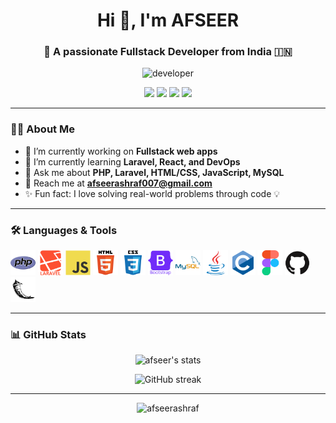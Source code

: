 <h1 align="center">Hi 👋, I'm AFSEER</h1>
<h3 align="center">🚀 A passionate Fullstack Developer from India 🇮🇳</h3>

<p align="center">
  <img src="https://static.vecteezy.com/system/resources/previews/011/153/365/original/3d-web-developer-working-on-project-illustration-png.png" width="300" alt="developer" />
</p>

<p align="center">
  <a href="https://twitter.com/afseer_ashraf"><img src="https://img.shields.io/twitter/follow/afseer_ashraf?logo=twitter&style=for-the-badge" /></a>
  <a href="https://linkedin.com/in/afseer-ashraf"><img src="https://img.shields.io/badge/-Afseer%20Ashraf-blue?style=for-the-badge&logo=linkedin&logoColor=white" /></a>
  <a href="mailto:afseerashraf007@gmail.com"><img src="https://img.shields.io/badge/-afseerashraf007@gmail.com-c14438?style=for-the-badge&logo=Gmail&logoColor=white" /></a>
  <a href="https://instagram.com/afz_codes"><img src="https://img.shields.io/badge/-@afz_codes-E4405F?style=for-the-badge&logo=Instagram&logoColor=white" /></a>
</p>

---

### 👨‍💻 About Me

- 🔭 I’m currently working on **Fullstack web apps**  
- 🌱 I’m currently learning **Laravel, React, and DevOps**  
- 💬 Ask me about **PHP, Laravel, HTML/CSS, JavaScript, MySQL**  
- 📢 Reach me at **afseerashraf007@gmail.com**  
- ✨ Fun fact: I love solving real-world problems through code 💡  

---

### 🛠️ Languages & Tools

<p align="left">
  <img src="https://raw.githubusercontent.com/devicons/devicon/master/icons/php/php-original.svg" alt="php" width="40" height="40"/>
  <img src="https://raw.githubusercontent.com/devicons/devicon/master/icons/laravel/laravel-plain-wordmark.svg" alt="laravel" width="40" height="40"/>
  <img src="https://raw.githubusercontent.com/devicons/devicon/master/icons/javascript/javascript-original.svg" alt="javascript" width="40" height="40"/>
  <img src="https://raw.githubusercontent.com/devicons/devicon/master/icons/html5/html5-original-wordmark.svg" alt="html5" width="40" height="40"/>
  <img src="https://raw.githubusercontent.com/devicons/devicon/master/icons/css3/css3-original-wordmark.svg" alt="css3" width="40" height="40"/>
  <img src="https://raw.githubusercontent.com/devicons/devicon/master/icons/bootstrap/bootstrap-plain-wordmark.svg" alt="bootstrap" width="40" height="40"/>
  <img src="https://raw.githubusercontent.com/devicons/devicon/master/icons/mysql/mysql-original-wordmark.svg" alt="mysql" width="40" height="40"/>
  <img src="https://raw.githubusercontent.com/devicons/devicon/master/icons/java/java-original.svg" alt="java" width="40" height="40"/>
  <img src="https://raw.githubusercontent.com/devicons/devicon/master/icons/c/c-original.svg" alt="c" width="40" height="40"/>
  <img src="https://raw.githubusercontent.com/devicons/devicon/master/icons/figma/figma-original.svg" alt="figma" width="40" height="40"/>
  <img src="https://raw.githubusercontent.com/devicons/devicon/master/icons/github/github-original.svg" alt="github" width="40" height="40"/>
  <img src="https://raw.githubusercontent.com/devicons/devicon/master/icons/flask/flask-original.svg" alt="flask" width="40" height="40"/>
</p>

---

### 📊 GitHub Stats

<p align="center">
  <img src="https://github-readme-stats.vercel.app/api?username=afseerashraf&show_icons=true&theme=radical" alt="afseer's stats"/>
</p>
<p align="center">
  <img src="https://github-readme-streak-stats.herokuapp.com/?user=afseerashraf&theme=radical" alt="GitHub streak"/>
</p>

---

<p align="center">
  <img src="https://komarev.com/ghpvc/?username=afseerashraf&label=Profile%20views&color=0e75b6&style=flat" alt="afseerashraf" />
</p>
